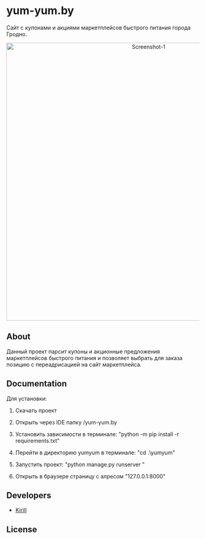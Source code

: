 # yum-yum.by
Сайт с купонами и акциями маркетплейсов быстрого питания города Гродно.
<p align="center">
      <img src="https://i.ibb.co/p3x5zG2/Screenshot-1.png" alt="Screenshot-1" border="0" width="726">
</p>

## About

Данный проект парсит купоны и акционные предложения маркетплейсов быстрого питания и позволяет выбрать для заказа позицию с переадрисацией на сайт маркетплейса.


## Documentation

Для установки:

1. Скачать проект

2. Открыть через IDE папку /yum-yum.by

3. Установить зависимости в терминале:             "python -m pip install -r requirements.txt"

4. Перейти в директорию yumyum в терминале:        "cd .\yumyum\"

5. Запустить проект:                               "python manage.py runserver  "

6. Открыть в браузере страницу c алресом           "127.0.0.1:8000"


## Developers

- [Kirill]([https://github.com/Indi77erence])

## License
